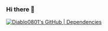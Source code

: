 ### Hi there 👋

<!--
**Diablo0801/Diablo0801** is a ✨ _special_ ✨ repository because its `README.md` (this file) appears on your GitHub profile.

Here are some ideas to get you started:

- 🔭 I’m currently working on ...
- 🌱 I’m currently learning ...
- 👯 I’m looking to collaborate on ...
- 🤔 I’m looking for help with ...
- 💬 Ask me about ...
- 📫 How to reach me: ...
- 😄 Pronouns: ...
- ⚡ Fun fact: ...
-->
[![Diablo0801's GitHub | Dependencies](https://stats.quine.sh/Diablo0801/dependencies?theme=dark)](https://quine.sh?utm_source=widgets&utm_campaign=Diablo0801)
